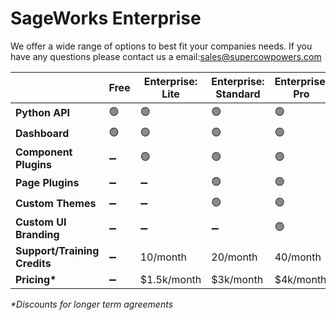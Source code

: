 # SageWorks Enterprise
We offer a wide range of options to best fit your companies needs. If you have any questions please contact us a email:sales@supercowpowers.com




|   | Free           | Enterprise: Lite  | Enterprise: Standard | Enterprise: Pro  |
|---|----------------|-------------|-----------------|------------------|
| **Python API**         | 🟢      | 🟢       | 🟢   | 🟢 |
| **Dashboard**          | 🟢  | 🟢       | 🟢|   🟢 |
| **Component Plugins** | ➖ | 🟢 | 🟢 |🟢 |
| **Page Plugins** | ➖ | ➖ | 🟢 |🟢 |
| **Custom Themes** | ➖ | ➖ | 🟢 |🟢 |
| **Custom UI Branding** | ➖ | ➖ | ➖ |🟢|
| **Support/Training Credits**   | ➖ | 10/month | 20/month | 40/month |
| **Pricing\***            | ➖ | $1.5k/month | $3k/month | $4k/month |

*\*Discounts for longer term agreements*
